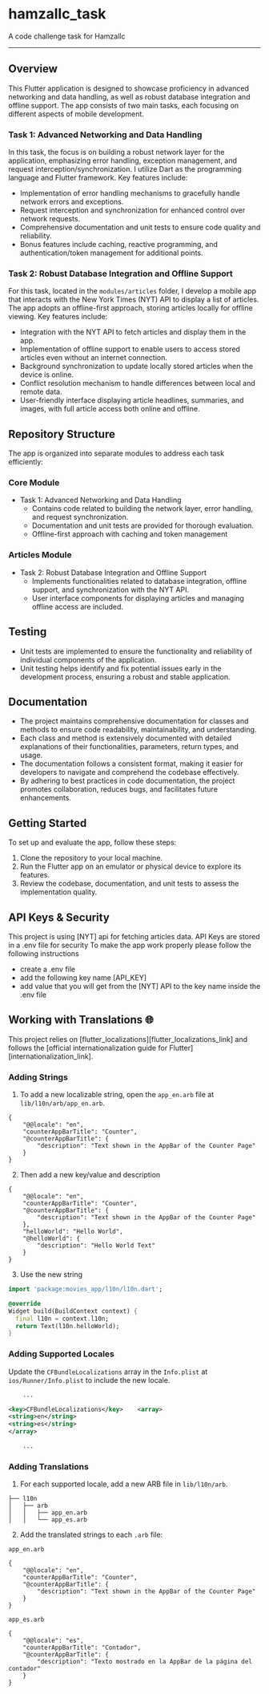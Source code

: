 # hamzallc_task

A code challenge task for Hamzallc

---

## Overview

This Flutter application is designed to showcase proficiency in advanced networking and data
handling,
as well as robust database integration and offline support.
The app consists of two main tasks, each focusing on different aspects of mobile development.

### Task 1: Advanced Networking and Data Handling

In this task, the focus is on building a robust network layer for the application, emphasizing error
handling, exception management, and request interception/synchronization.
I utilize Dart as the programming language and Flutter framework. Key features include:

- Implementation of error handling mechanisms to gracefully handle network errors and exceptions.
- Request interception and synchronization for enhanced control over network requests.
- Comprehensive documentation and unit tests to ensure code quality and reliability.
- Bonus features include caching, reactive programming, and authentication/token management for
  additional points.

### Task 2: Robust Database Integration and Offline Support

For this task, located in the `modules/articles` folder,
I develop a mobile app that interacts with the New York Times (NYT) API to display a list of
articles.
The app adopts an offline-first approach, storing articles locally for offline viewing. Key features
include:

- Integration with the NYT API to fetch articles and display them in the app.
- Implementation of offline support to enable users to access stored articles even without an
  internet connection.
- Background synchronization to update locally stored articles when the device is online.
- Conflict resolution mechanism to handle differences between local and remote data.
- User-friendly interface displaying article headlines, summaries, and images, with full article
  access both online and offline.

## Repository Structure

The app is organized into separate modules to address each task efficiently:

### Core Module

- Task 1: Advanced Networking and Data Handling
    - Contains code related to building the network layer, error handling, and request
      synchronization.
    - Documentation and unit tests are provided for thorough evaluation.
    - Offline-first approach with caching and token management

### Articles Module

- Task 2: Robust Database Integration and Offline Support
    - Implements functionalities related to database integration, offline support, and
      synchronization with the NYT API.
    - User interface components for displaying articles and managing offline access are included.

## Testing

- Unit tests are implemented to ensure the functionality and reliability of individual
  components of the application.
- Unit testing helps identify and fix potential issues early in the development process,
  ensuring a robust and stable application.

## Documentation

- The project maintains comprehensive documentation for classes and methods to ensure code
  readability, maintainability, and understanding.
- Each class and method is extensively documented with detailed explanations of their
  functionalities, parameters, return types, and usage.
- The documentation follows a consistent format, making it easier for developers to navigate and
  comprehend the codebase effectively.
- By adhering to best practices in code documentation, the project promotes collaboration,
  reduces bugs, and facilitates future enhancements.

## Getting Started

To set up and evaluate the app, follow these steps:

1. Clone the repository to your local machine.
2. Run the Flutter app on an emulator or physical device to explore its features.
3. Review the codebase, documentation, and unit tests to assess the implementation quality.

## API Keys & Security

This project is using [NYT] api for fetching articles data.
API Keys are stored in a .env file for security
To make the app work properly please follow the following instructions

- create a .env file
- add the following key name [API_KEY]
- add value that you will get from the [NYT] API to the key name inside the .env file

## Working with Translations 🌐

This project relies on [flutter_localizations][flutter_localizations_link] and follows
the [official internationalization guide for Flutter][internationalization_link].

### Adding Strings

1. To add a new localizable string, open the `app_en.arb` file at `lib/l10n/arb/app_en.arb`.

```arb
{
    "@@locale": "en",
    "counterAppBarTitle": "Counter",
    "@counterAppBarTitle": {
        "description": "Text shown in the AppBar of the Counter Page"
    }
}
```

2. Then add a new key/value and description

```arb
{
    "@@locale": "en",
    "counterAppBarTitle": "Counter",
    "@counterAppBarTitle": {
        "description": "Text shown in the AppBar of the Counter Page"
    },
    "helloWorld": "Hello World",
    "@helloWorld": {
        "description": "Hello World Text"
    }
}
```

3. Use the new string

```dart
import 'package:movies_app/l10n/l10n.dart';

@override
Widget build(BuildContext context) {
  final l10n = context.l10n;
  return Text(l10n.helloWorld);
}
```

### Adding Supported Locales

Update the `CFBundleLocalizations` array in the `Info.plist` at `ios/Runner/Info.plist` to include
the new locale.

```xml
    ...

<key>CFBundleLocalizations</key>    <array>
<string>en</string>
<string>es</string>
</array>

    ...
```

### Adding Translations

1. For each supported locale, add a new ARB file in `lib/l10n/arb`.

```
├── l10n
│   ├── arb
│   │   ├── app_en.arb
│   │   └── app_es.arb
```

2. Add the translated strings to each `.arb` file:

`app_en.arb`

```arb
{
    "@@locale": "en",
    "counterAppBarTitle": "Counter",
    "@counterAppBarTitle": {
        "description": "Text shown in the AppBar of the Counter Page"
    }
}
```

`app_es.arb`

```arb
{
    "@@locale": "es",
    "counterAppBarTitle": "Contador",
    "@counterAppBarTitle": {
        "description": "Texto mostrado en la AppBar de la página del contador"
    }
}
```

